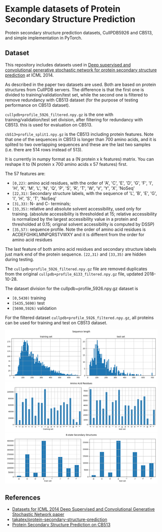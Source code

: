 # Example datasets of Protein Secondary Structure Prediction

Protein secondary structure prediction datasets, CullPDB5926 and CB513, and simple implementation in PyTorch.

## Dataset

This repository includes datasets used in [Deep supervised and convolutional generative stochastic network for protein secondary structure prediction](https://dl.acm.org/doi/10.5555/3044805.3044890) at ICML 2014.

As described in the paper two datasets are used. Both are based on protein structures from CullPDB servers.
The difference is that the first one is divided to training/validation/test set, while the second one is filtered to remove redundancy with CB513 dataset (for the purpose of testing performance on CB513 dataset).

`cullpdb+profile_5926_filtered.npy.gz` is the one with training/validation/test set division, after filtering for redundancy with CB513. this is used for evaluation on CB513.

`cb513+profile_split1.npy.gz` is the CB513 including protein features.
Note that one of the sequences in CB513 is longer than 700 amino acids, and it is splited to two overlapping sequences and these are the last two samples (i.e. there are 514 rows instead of 513).

It is currently in numpy format as a (N protein x k features) matrix. You can reshape it to (N protein x 700 amino acids x 57 features) first.

The 57 features are:
- `[0,22)`: amino acid residues, with the order of 'A', 'C', 'E', 'D', 'G', 'F', 'I', 'H', 'K', 'M', 'L', 'N', 'Q', 'P', 'S', 'R', 'T', 'W', 'V', 'Y', 'X', 'NoSeq'
- `[22,31)`: Secondary structure labels, with the sequence of 'L', 'B', 'E', 'G', 'I', 'H', 'S', 'T', 'NoSeq'
- `[31,33)`: N- and C- terminals;
- `[33,35)`: relative and absolute solvent accessibility, used only for training. (absolute accessibility is thresholded at 15; relative accessibility is normalized by the largest accessibility value in a protein and thresholded at 0.15; original solvent accessibility is computed by DSSP)
- `[35,57)`: sequence profile. Note the order of amino acid residues is ACDEFGHIKLMNPQRSTVWXY and it is different from the order for amino acid residues

The last feature of both amino acid residues and secondary structure labels just mark end of the protein sequence.
`[22,31)` and `[33,35)` are hidden during testing.


The `cullpdb+profile_5926_filtered.npy.gz` file are removed duplicates from the original `cullpdb+profile_6133_filtered.npy.gz` file, updated 2018-10-28.

The dataset division for the cullpdb+profile_5926.npy.gz dataset is

- `[0,5430)` training
- `[5435,5690)` test
- `[5690,5926)` validation

For the filtered dataset `cullpdb+profile_5926_filtered.npy.gz`, all proteins can be used for training and test on CB513 dataset.

<img src="figure/seq_len.png" alt="sequence length" />

<img src="figure/amino_acid.png" alt="sequence length" />

<img src="figure/ss.png" alt="sequence length" />

## References

- [Datasets for ICML 2014 Deep Supervised and Convolutional Generative Stochastic Network paper](http://www.princeton.edu/~jzthree/datasets/ICML2014/)
- [takatex/protein-secondary-structure-prediction](https://github.com/takatex/protein-secondary-structure-prediction)
- [Protein Secondary Structure Prediction on CB513](https://paperswithcode.com/sota/protein-secondary-structure-prediction-on-1)
